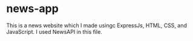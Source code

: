 # news-app
This is a news website which I made usingc ExpressJs, HTML, CSS, and JavaScript.
I used NewsAPI in this file. 
